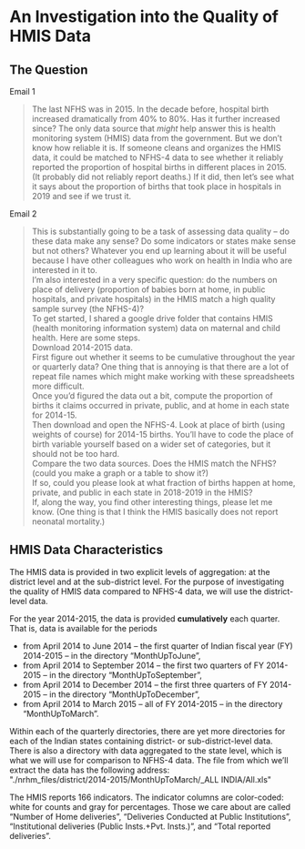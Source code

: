 An Investigation into the Quality of HMIS Data
================

## The Question

Email 1

> The last NFHS was in 2015. In the decade before, hospital birth
> increased dramatically from 40% to 80%. Has it further increased
> since? The only data source that *might* help answer this is health
> monitoring system (HMIS) data from the government. But we don’t know
> how reliable it is. If someone cleans and organizes the HMIS data, it
> could be matched to NFHS-4 data to see whether it reliably reported
> the proportion of hospital births in different places in 2015. (It
> probably did not reliably report deaths.) If it did, then let’s see
> what it says about the proportion of births that took place in
> hospitals in 2019 and see if we trust it.

Email 2

> This is substantially going to be a task of assessing data quality –
> do these data make any sense? Do some indicators or states make sense
> but not others? Whatever you end up learning about it will be useful
> because I have other colleagues who work on health in India who are
> interested in it to.  
> I’m also interested in a very specific question: do the numbers on
> place of delivery (proportion of babies born at home, in public
> hospitals, and private hospitals) in the HMIS match a high quality
> sample survey (the NFHS-4)?  
> To get started, I shared a google drive folder that contains HMIS
> (health monitoring information system) data on maternal and child
> health. Here are some steps.  
> Download 2014-2015 data.  
> First figure out whether it seems to be cumulative throughout the year
> or quarterly data? One thing that is annoying is that there are a lot
> of repeat file names which might make working with these spreadsheets
> more difficult.  
> Once you’d figured the data out a bit, compute the proportion of
> births it claims occurred in private, public, and at home in each
> state for 2014-15.  
> Then download and open the NFHS-4. Look at place of birth (using
> weights of course) for 2014-15 births. You’ll have to code the place
> of birth variable yourself based on a wider set of categories, but it
> should not be too hard.  
> Compare the two data sources. Does the HMIS match the NFHS? (could you
> make a graph or a table to show it?)  
> If so, could you please look at what fraction of births happen at
> home, private, and public in each state in 2018-2019 in the HMIS?  
> If, along the way, you find other interesting things, please let me
> know. (One thing is that I think the HMIS basically does not report
> neonatal mortality.)

## HMIS Data Characteristics

The HMIS data is provided in two explicit levels of aggregation: at the
district level and at the sub-district level. For the purpose of
investigating the quality of HMIS data compared to NFHS-4 data, we will
use the district-level data.

For the year 2014-2015, the data is provided **cumulatively** each
quarter. That is, data is available for the periods

  - from April 2014 to June 2014 – the first quarter of Indian fiscal
    year (FY) 2014-2015 – in the directory “MonthUpToJune”,
  - from April 2014 to September 2014 – the first two quarters of FY
    2014-2015 – in the directory “MonthUpToSeptember”,
  - from April 2014 to December 2014 – the first three quarters of FY
    2014-2015 – in the directory “MonthUpToDecember”,
  - from April 2014 to March 2015 – all of FY 2014-2015 – in the
    directory “MonthUpToMarch”.

Within each of the quarterly directories, there are yet more directories
for each of the Indian states containing district- or sub-district-level
data. There is also a directory with data aggregated to the state level,
which is what we will use for comparison to NFHS-4 data. The file from
which we’ll extract the data has the following address:  
"./nrhm\_files/district/2014-2015/MonthUpToMarch/\_ALL INDIA/All.xls"

The HMIS reports 166 indicators. The indicator columns are color-coded:
white for counts and gray for percentages. Those we care about are
called “Number of Home deliveries”, “Deliveries Conducted at Public
Institutions”, “Institutional deliveries (Public Insts.+Pvt. Insts.)”,
and “Total reported deliveries”.
